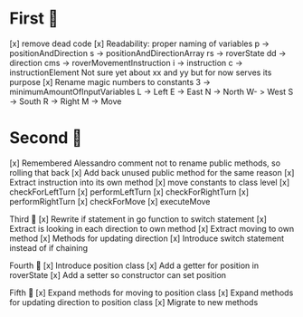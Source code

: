 # First 🍅
[x] remove dead code
[x] Readability: proper naming of variables
    p -> positionAndDirection
    s -> positionAndDirectionArray
    rs -> roverState
    dd -> direction
    cms -> roverMovementInstruction
    i -> instruction
    c -> instructionElement
    Not sure yet about xx and yy but for now serves its purpose
[x] Rename magic numbers to constants
    3 -> minimumAmountOfInputVariables
    L -> Left
    E -> East
    N -> North
    W- > West
    S -> South
    R -> Right
    M -> Move

# Second 🍅
[x] Remembered Alessandro comment not to rename public methods, so rolling that back
[x] Add back unused public method for the same reason
[x] Extract instruction into its own method
    [x] move constants to class level
    [x] checkForLeftTurn
    [x] performLeftTurn
    [x] checkForRightTurn
    [x] performRightTurn
    [x] checkForMove
    [x] executeMove

Third 🍅
[x] Rewrite if statement in go function to switch statement
[x] Extract is looking in each direction to own method
[x] Extract moving to own method
[x] Methods for updating direction
[x] Introduce switch statement instead of if chaining

Fourth 🍅
[x] Introduce position class
[x] Add a getter for position in roverState
[x] Add a setter so constructor can set position

Fifth 🍅
[x] Expand methods for moving to position class
[x] Expand methods for updating direction to position class
[x] Migrate to new methods
    


